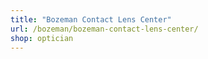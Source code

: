 ```yaml
---
title: "Bozeman Contact Lens Center"
url: /bozeman/bozeman-contact-lens-center/
shop: optician
---
```


